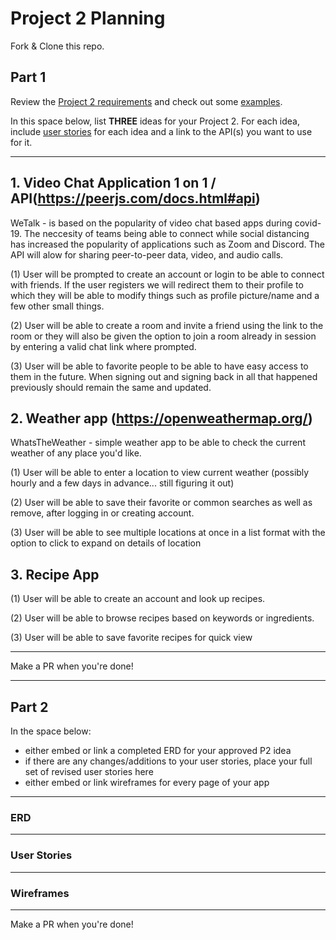 # Project 2 Planning

Fork & Clone this repo.

## Part 1

Review the [Project 2 requirements](https://romebell.gitbook.io/sei-1019/projects/project-2) and check out some [examples](https://tmdarneille.gitbook.io/seirfx/11-projects/past-projects/project2).

In this space below, list **THREE** ideas for your Project 2. For each idea, include [user stories](https://revelry.co/user-stories-that-dont-suck/) for each idea and a link to the API(s) you want to use for it.

--------------------------------------------------------
## 1. Video Chat Application 1 on 1 / API(https://peerjs.com/docs.html#api)

WeTalk - is based on the popularity of video chat based apps during covid-19. The neccesity of teams being able to connect while social distancing has increased the popularity of applications such as Zoom and Discord. The API will alow for sharing peer-to-peer data, video, and audio calls.

(1)  User will be prompted to create an account or login to be able to connect with friends. If the user registers we will redirect them to their profile to which they will be able to modify things such as profile picture/name and a few other small things.

(2)  User will be able to create a room and invite a friend using the link to the room or they will also be given the option to join a room already in session by entering a valid chat link where prompted.

(3)  User will be able to favorite people to be able to have easy access to them in the future. When signing out and signing back in all that happened previously should remain the same and updated.



## 2. Weather app (https://openweathermap.org/)
WhatsTheWeather - simple weather app to be able to check the current weather of any place you'd like.

(1) User will be able to enter a location to view current weather (possibly hourly and a few days in advance... still figuring it out)

(2) User will be able to save their favorite or common searches as well as remove, after logging in or creating account.

(3) User will be able to see multiple locations at once in a list format with the option to click to expand on details of location


## 3. Recipe App

(1) User will be able to create an account and look up recipes.

(2) User will be able to browse recipes based on keywords or ingredients.

(3) User will be able to save favorite recipes for quick view 



---------------------------------------------------------

Make a PR when you're done!


---

## Part 2

In the space below:
* either embed or link a completed ERD for your approved P2 idea
* if there are any changes/additions to your user stories, place your full set of revised user stories here
* either embed or link wireframes for every page of your app

----------------------------------------------------------
### ERD

----------------------------------------------------------
### User Stories

----------------------------------------------------------
### Wireframes

----------------------------------------------------------

Make a PR when you're done!

